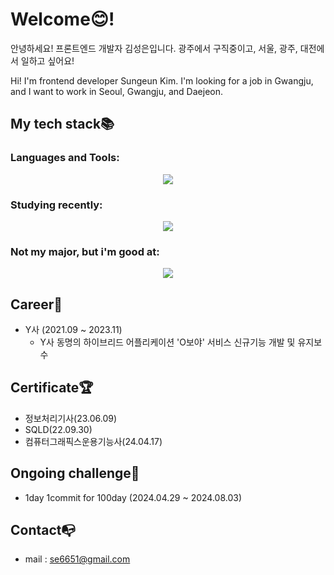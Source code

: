 # Welcome😊!
<p>안녕하세요! 프론트엔드 개발자 김성은입니다. 광주에서 구직중이고, 서울, 광주, 대전에서 일하고 싶어요!</p>
<p>Hi! I'm frontend developer Sungeun Kim. I'm looking for a job in Gwangju, and I want to work in Seoul, Gwangju, and Daejeon.</i>

## My tech stack📚
<h3 align="left">Languages and Tools:</h3>
<p align="center">
  <a href="#">
    <img src="https://skillicons.dev/icons?i=js,html,css,java,spring,mysql,git" />
  </a>
</p>

<h3 align="left">Studying recently:</h3>
<p align="center">
  <a href="#">
    <img src="https://skillicons.dev/icons?i=react,nodejs,figma" />
  </a>
</p>

<h3 align="left">Not my major, but i'm good at:</h3>
<p align="center">
  <a href="#">
    <img src="https://skillicons.dev/icons?i=ps,ai,notion" />
  </a>
</p>

## Career💼
- Y사 (2021.09 ~ 2023.11)
  - Y사 동명의 하이브리드 어플리케이션 'O보야' 서비스 신규기능 개발 및 유지보수

## Certificate🏆
- 정보처리기사(23.06.09)
- SQLD(22.09.30)
- 컴퓨터그래픽스운용기능사(24.04.17)

## Ongoing challenge🤙
- 1day 1commit for 100day (2024.04.29 ~ 2024.08.03)

## Contact📭
- mail : se6651@gmail.com


<!--
**kimvkffkd83/kimvkffkd83** is a ✨ _special_ ✨ repository because its `README.md` (this file) appears on your GitHub profile.

Here are some ideas to get you started:

- 🔭 I’m currently working on ...
- 🌱 I’m currently learning ...
- 👯 I’m looking to collaborate on ...
- 🤔 I’m looking for help with ...
- 💬 Ask me about ...
- 📫 How to reach me: ...
- 😄 Pronouns: ...
- ⚡ Fun fact: ...
-->
